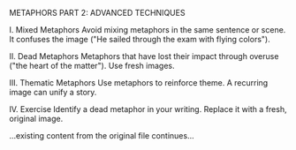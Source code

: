METAPHORS PART 2: ADVANCED TECHNIQUES

I. Mixed Metaphors
Avoid mixing metaphors in the same sentence or scene. It confuses the image ("He sailed through the exam with flying colors").

II. Dead Metaphors
Metaphors that have lost their impact through overuse ("the heart of the matter"). Use fresh images.

III. Thematic Metaphors
Use metaphors to reinforce theme. A recurring image can unify a story.

IV. Exercise
Identify a dead metaphor in your writing. Replace it with a fresh, original image.

...existing content from the original file continues...
